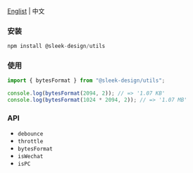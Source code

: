 <a href="https://github.com/chutao-zhang/sleek-design-utils/tree/master#readme" target="_blank">Englist</a> | 中文

### 安装

```js
npm install @sleek-design/utils
```

### 使用

```js
import { bytesFormat } from "@sleek-design/utils";

console.log(bytesFormat(2094, 2)); // => '1.07 KB'
console.log(bytesFormat(1024 * 2094, 2)); // => '1.07 MB'
```

### API
- `debounce`
- `throttle`
- `bytesFormat`
- `isWechat`
- `isPC`